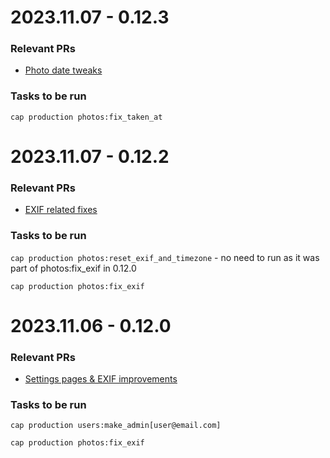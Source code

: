 # 2023.11.07 - 0.12.3

### Relevant PRs

- [Photo date tweaks](https://github.com/photonia-io/photonia/pull/609)

### Tasks to be run

`cap production photos:fix_taken_at`

# 2023.11.07 - 0.12.2

### Relevant PRs

- [EXIF related fixes](https://github.com/photonia-io/photonia/pull/608)

### Tasks to be run

`cap production photos:reset_exif_and_timezone` - no need to run as it was part of photos:fix_exif in 0.12.0

`cap production photos:fix_exif`

# 2023.11.06 - 0.12.0

### Relevant PRs

- [Settings pages & EXIF improvements](https://github.com/photonia-io/photonia/pull/607)

### Tasks to be run

`cap production users:make_admin[user@email.com]`

`cap production photos:fix_exif`
